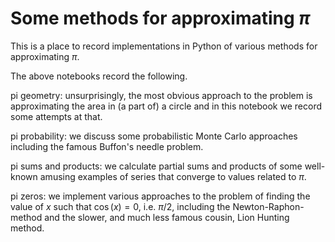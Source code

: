 # Some methods for approximating $\pi$
This is a place to record implementations in Python of various methods for approximating $\pi$.

The above notebooks record the following.

pi geometry: unsurprisingly, the most obvious approach to the problem is approximating the area in (a part of) a circle and in this notebook we record some attempts at that.

pi probability: we discuss some probabilistic Monte Carlo approaches including the famous Buffon's needle problem.

pi sums and products: we calculate partial sums and products of some well-known amusing examples of series that converge to values related to $\pi$.

pi zeros: we implement various approaches to the problem of finding the value of $x$ such that $\cos(x)=0$, i.e. $\pi/2$, including the Newton-Raphon-method and the slower, and much less famous cousin, Lion Hunting method.
